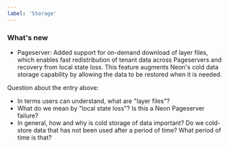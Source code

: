 ```yaml
---
label: 'Storage'
---
```


### What's new

- Pageserver: Added support for on-demand download of layer files, which enables fast redistribution of tenant data across Pageservers and recovery from local state loss. This feature augments Neon's cold data storage capability by allowing the data to be restored when it is needed.

Question about the entry above:

- In terms users can understand, what are "layer files"?
- What do we mean by "local state loss"? Is this a Neon Pageserver failure?
- In general, how and why is cold storage of data important? Do we cold-store data that has not been used after a period of time? What period of time is that?
